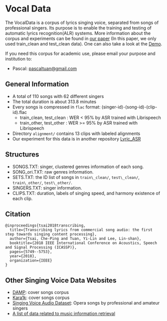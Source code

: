 # Vocal Data

The VocalData is a corpus of lyrics singing voice, separated from songs of professional singers. Its purpose is to enable the training and testing of automatic lyrics recognition(ALR) systems. More information about the corpus and experiments can be found in [our paper](https://arxiv.org/abs/1804.05306) (In this paper, we only used train_clean and test_clean data). One can also take a look at the [Demo](https://pascalson.github.io/Transcribing_Lyrics.html).

If you need this corpus for academic use, please email your purpose and institution to:
* Pascal: pascaltuan@gmail.com


## General Information

* A total of 110 songs with 62 different singers
* The total duration is about 313.8 minutes
* Every songs is compressed in `flac` format: (singer-id)-(song-id)-(clip-id).flac
    * train_clean, test_clean : WER < 95% by ASR trained with Librispeech
    * train_other, test_other : WER >= 95% by ASR trained with Librispeech
* Directory `alignment/` contains 13 clips with labeled alignments
* Our experiment for this data is in another repository [Lyric_ASR](https://github.com/jackyyy0228/Lyric_ASR)


## Structures

- SONGS.TXT: singer, clustered genres information of each song.
- SONG_ori.TXT: raw genres information.
- SETS.TXT: the ID list of songs in `train\_clean/`, `test\_clean/`, `train\_other/`, `test\_other/`.
- SINGERS.TXT: singer information.
- CLIPS.TXT: duration, labels of singing speed, and harmony existence of each clip.


## Citation

```
@inproceedings{tsai2018transcribing,
  title={Transcribing lyrics from commercial song audio: the first step towards singing content processing},
  author={Tsai, Che-Ping and Tuan, Yi-Lin and Lee, Lin-shan},
  booktitle={2018 IEEE International Conference on Acoustics, Speech and Signal Processing (ICASSP)},
  pages={5749--5753},
  year={2018},
  organization={IEEE}
}
```


## Other Singing Voice Data Websites
- [DAMP](https://ccrma.stanford.edu/damp/): cover songs corpus
- [Kara1k](http://yannbayle.fr/karamir/kara1k.php): cover songs corpus
- [Singing Voice Audio Dataset](http://isophonics.net/SingingVoiceDataset): Opera songs by professional and amateur singers
- [A list of data related to music information retrieval](https://www.audiocontentanalysis.org/data-sets/)
